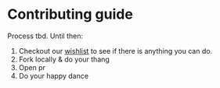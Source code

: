 # Contributing guide

Process tbd. Until then:

1. Checkout our [wishlist](https://github.com/mklemme/rails-template/issues?q=is%3Aissue+is%3Aopen+label%3AWishlist) to see if there is anything you can do.
1. Fork locally & do your thang
1. Open pr
1. Do your happy dance
